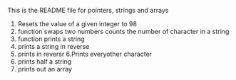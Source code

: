 This is the README file for pointers, strings and arrays
1. Resets the value of a given integer to 98
2. function swaps two numbers
counts the number of character in a string
3. function prints a string
4. prints a string in reverse
5. prints in reversr
6.Prints everyother character
7. prints half a string
8. prints out an array
